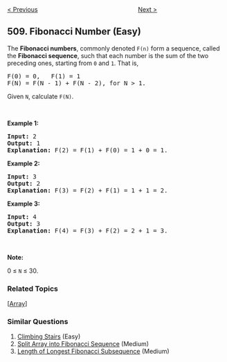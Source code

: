 <!--|This file generated by command(leetcode description); DO NOT EDIT.    |-->
<!--+----------------------------------------------------------------------+-->
<!--|@author    Openset <openset.wang@gmail.com>                           |-->
<!--|@link      https://github.com/openset                                 |-->
<!--|@home      https://github.com/openset/leetcode                        |-->
<!--+----------------------------------------------------------------------+-->

[< Previous](https://github.com/openset/leetcode/tree/master/problems/most-frequent-subtree-sum "Most Frequent Subtree Sum")
　　　　　　　　　　　　　　　　
[Next >](https://github.com/openset/leetcode/tree/master/problems/inorder-successor-in-bst-ii "Inorder Successor in BST II")

## 509. Fibonacci Number (Easy)

<p>The&nbsp;<b>Fibonacci numbers</b>, commonly denoted&nbsp;<code>F(n)</code>&nbsp;form a sequence, called the&nbsp;<b>Fibonacci sequence</b>, such that each number is the sum of the two preceding ones, starting from <code>0</code> and <code>1</code>. That is,</p>

<pre>
F(0) = 0,&nbsp; &nbsp;F(1)&nbsp;= 1
F(N) = F(N - 1) + F(N - 2), for N &gt; 1.
</pre>

<p>Given <code>N</code>, calculate <code>F(N)</code>.</p>

<p>&nbsp;</p>

<p><strong>Example 1:</strong></p>

<pre>
<strong>Input:</strong> 2
<strong>Output:</strong> 1
<strong>Explanation:</strong> F(2) = F(1) + F(0) = 1 + 0 = 1.
</pre>

<p><strong>Example 2:</strong></p>

<pre>
<strong>Input:</strong> 3
<strong>Output:</strong> 2
<strong>Explanation:</strong> F(3) = F(2) + F(1) = 1 + 1 = 2.
</pre>

<p><strong>Example 3:</strong></p>

<pre>
<strong>Input:</strong> 4
<strong>Output:</strong> 3
<strong>Explanation:</strong> F(4) = F(3) + F(2) = 2 + 1 = 3.
</pre>

<p>&nbsp;</p>

<p><strong>Note:</strong></p>

<p>0 &le; <code>N</code> &le; 30.</p>

### Related Topics
  [[Array](https://github.com/openset/leetcode/tree/master/tag/array/README.md)]

### Similar Questions
  1. [Climbing Stairs](https://github.com/openset/leetcode/tree/master/problems/climbing-stairs) (Easy)
  1. [Split Array into Fibonacci Sequence](https://github.com/openset/leetcode/tree/master/problems/split-array-into-fibonacci-sequence) (Medium)
  1. [Length of Longest Fibonacci Subsequence](https://github.com/openset/leetcode/tree/master/problems/length-of-longest-fibonacci-subsequence) (Medium)
